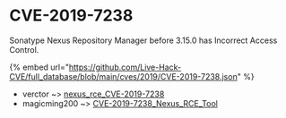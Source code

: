 # CVE-2019-7238

Sonatype Nexus Repository Manager before 3.15.0 has Incorrect Access Control.

{% embed url="https://github.com/Live-Hack-CVE/full_database/blob/main/cves/2019/CVE-2019-7238.json" %}


* verctor ~> [nexus_rce_CVE-2019-7238](https://zeste.alice-snow.ru/2019/database/cve-2019-7238/nexus_rce_cve-2019-7238-verctor)
* magicming200 ~> [CVE-2019-7238_Nexus_RCE_Tool](https://zeste.alice-snow.ru/2019/database/cve-2019-7238/cve-2019-7238_nexus_rce_tool-magicming200)